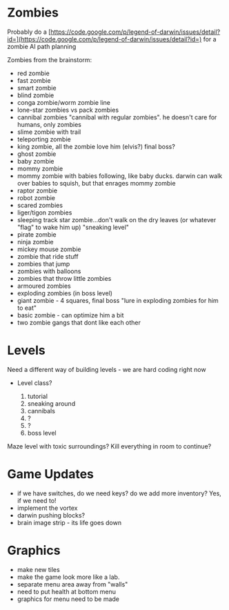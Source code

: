 # Zombies #

Probably do a [https://code.google.com/p/legend-of-darwin/issues/detail?id=](https://code.google.com/p/legend-of-darwin/issues/detail?id=) for a zombie AI path planning

Zombies from the brainstorm:
  * red zombie
  * fast zombie
  * smart zombie
  * blind zombie
  * conga zombie/worm zombie line
  * lone-star zombies vs pack zombies
  * cannibal zombies  "cannibal with regular zombies". he doesn't care for humans, only zombies
  * slime zombie with trail
  * teleporting zombie
  * king zombie, all the zombie love him (elvis?)  final boss?
  * ghost zombie
  * baby zombie 
  * mommy zombie
  * mommy zombie with babies following, like baby ducks. darwin can walk over babies to squish, but that enrages mommy zombie
  * raptor zombie
  * robot zombie
  * scared zombies
  * liger/tigon zombies
  * sleeping track star zombie...don't walk on the dry leaves (or whatever "flag" to wake him up)  "sneaking level"
  * pirate zombie
  * ninja zombie
  * mickey mouse zombie
  * zombie that ride stuff
  * zombies that jump
  * zombies with balloons
  * zombies that throw little zombies
  * armoured zombies
  * exploding zombies  (in boss level)
  * giant zombie - 4 squares, final boss "lure in exploding zombies for him to eat"
  * basic zombie - can optimize him a bit
  * two zombie gangs that dont like each other



# Levels #

Need a different way of building levels - we are hard coding right now
- Level class?

  1. tutorial
  1. sneaking around
  1. cannibals
  1. ?
  1. ?
  1. boss level

Maze level with toxic surroundings?
Kill everything in room to continue?

# Game Updates #

  * if we have switches, do we need keys? do we add more inventory? Yes, if we need to!
  * implement the vortex
  * darwin pushing blocks?
  * brain image strip - its life goes down


# Graphics #

  * make new tiles
  * make the game look more like a lab.
  * separate menu area away from "walls"
  * need to put health at bottom menu
  * graphics for menu need to be made